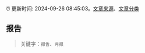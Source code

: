 :alarm_clock: 更新时间: 2024-09-26 08:45:03。[文章来源](/README.md)、[文章分类](/TAGS.md)

## 报告


> 关键字：`报告`、`月报`



